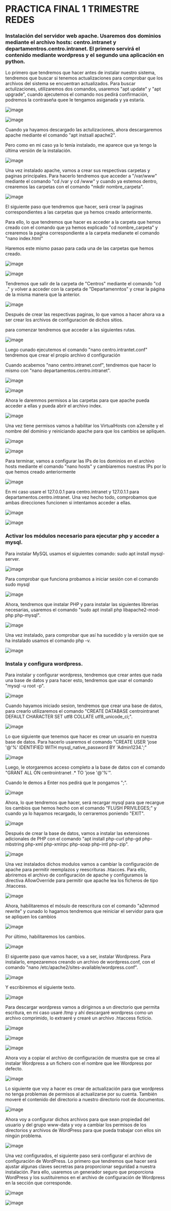# PRACTICA FINAL 1 TRIMESTRE REDES

### Instalación del servidor web apache. Usaremos dos dominios mediante el archivo hosts: centro.intranet y departamentros.centro.intranet. El primero servirá el contenido mediante wordpress y el segundo una aplicación en python.

Lo primero que tendremos que hacer antes de instalar nuestro sistema, tendremos que buscar si tenemos actualizaciones para comprobar que los archivos del sistema se encuentran actualizados. Para buscar actulizaciones, utilizaremos dos comandos, usaremos "apt update" y "apt upgrade", cuando ajecutemos el comando nos pedirá confirmación, podremos la contraseña quee le tengamos asiganada y ya estaría.

![image](https://github.com/Josex02/SREI-ASIR2/assets/91255971/d022e8cb-565b-494c-8a9c-026efaaa3043)

![image](https://github.com/Josex02/SREI-ASIR2/assets/91255971/108479b2-300c-4b93-853e-d615f2194496)

Cuando ya hayamos descargado las actulizaciones, ahora descargaremos apache mediante el comando "apt instsall apache2".

Pero como en mi caso ya lo tenía instalado, me aparece que ya tengo la última versión de la instalación.

![image](https://github.com/Josex02/SREI-ASIR2/assets/91255971/e6bcd3d5-ebc0-4077-b8b9-5b1d70e9aae1)

Una vez instalado apache, vamos a crear sus respectivas carpetas y paginas principales. Para hacerlo tendremos que acceder a "/var/www" mediante el comando "cd /var y cd /www" y cuando ya estemos dentro, crearemos las carpetas con el comando "mkdir nombre_carpeta".

![image](https://github.com/Josex02/SREI-ASIR2/assets/91255971/a1af02a0-b15c-4985-a0a9-27029e9d676d)

El siguiente paso que tendremos que hacer, será crear la paginas correspondientes a las carpetas que ya hemos creado anteriormente.

Para ello, lo que tendremos que hacer es acceder a la carpeta que hemos creado con el comando que ya hemos explicado "cd nombre_carpeta" y crearemos la pagina correspondiente a la carpeta medianete el comando "nano index.html"

Haremos este mismo pasao para cada una de las carpetas que hemos creado.

![image](https://github.com/Josex02/SREI-ASIR2/assets/91255971/eb61fe5b-d5e4-44dd-aba4-b2619c3acce6)

![image](https://github.com/Josex02/SREI-ASIR2/assets/91255971/22e7b037-ec50-4a36-8a95-d36a6a8f580c)

Tendremos que salir de la carpeta de "Centros" mediante el comando "cd .." y volver a acceder con la carpeta de "Departamenntos" y crear la página de la misma manera que la anterior.

![image](https://github.com/Josex02/SREI-ASIR2/assets/91255971/6dd9e7c7-cfe6-46c7-806e-6322e835b152)

Después de crear las respectivas paginas, lo que vamos a hacer ahora va a ser crear los archivos de configuracion de dichos sitios.

para comenzar tendremos que acceder a las siguientes rutas.

![image](https://github.com/Josex02/SREI-ASIR2/assets/91255971/2fa6e85b-ca9e-4435-8cd6-2e0849667a28)

Luego cunado ejecutemos el comando "nano centro.intrantet.conf" tendremos que crear el propio archivo d configuración

Cuando acabemos "nano centro.intranet.conf", tendremos que hacer lo mismo con "nano departamentos.centro.intranet".

![image](https://github.com/Josex02/SREI-ASIR2/assets/91255971/a3073ed3-aaa3-4813-a03e-34c6739ea976)

![image](https://github.com/Josex02/SREI-ASIR2/assets/91255971/1bfbf2e1-68d3-4f8f-93c7-f61bb1721554)

Ahora le daremmos permisos a las carpetas para que apache pueda acceder a ellas y pueda abrir el archivo index.

![image](https://github.com/Josex02/SREI-ASIR2/assets/91255971/8a0903c9-e9e1-4eb1-9558-0f0f450eebb0)

Una vez tiene permisos vamos a habilitar los VirtualHosts con a2ensite y el nombre del dominio y reiniciando apache para que los cambios se apliquen.

![image](https://github.com/Josex02/SREI-ASIR2/assets/91255971/58c17641-83c0-479f-997a-b35b2fd9f35d)

![image](https://github.com/Josex02/SREI-ASIR2/assets/91255971/476b5ba9-95a0-4294-bd55-466324960f85)


Para terminar, vamos a configurar las IPs de los  dominios en el archivo hosts mediante el comando "nano hosts" y cambiaremos nuestras IPs por lo que hemos creado anteriormente

![image](https://github.com/Josex02/SREI-ASIR2/assets/91255971/56b690e5-ec24-40a2-8a5d-0e62149604e3)

En mi caso usare el 127.0.0.1 para centro.intranet y 127.0.1.1 para departamentos.centro.intranet. Una vez hecho todo, comprobamos que ambas direcciones funcionen si intentamos acceder a ellas.

![image](https://github.com/Josex02/SREI-ASIR2/assets/91255971/07e79d92-29c7-4368-b3f7-7ab46a5174c3)

![image](https://github.com/Josex02/SREI-ASIR2/assets/91255971/6ec71a6c-ebf0-4a10-9347-5ef1b62f8cdf)


### Activar los módulos necesario para ejecutar php y acceder a mysql.

Para instalar MySQL usamos el siguientes comando: sudo apt install mysql-server.

![image](https://github.com/Josex02/SREI-ASIR2/assets/91255971/aa2b89af-250f-4b30-9bb0-9dc946a2212d)

Para comprobar que funciona probamos a iniciar sesión con el comando sudo mysql

![image](https://github.com/Josex02/SREI-ASIR2/assets/91255971/052cad67-025c-4c51-a37a-30311fec0f3f)

Ahora, tendremos que instalar PHP y para instalar las siguientes librerias necesarias, usaremos el comando "sudo apt install php libapache2-mod-php php-mysql".

![image](https://github.com/Josex02/SREI-ASIR2/assets/91255971/819dbeaf-cb4a-4152-a22c-2afcfb4e3a2f)

Una vez instalado, para comprobar que así ha sucedido y la versión que se ha instalado usamos el comando php -v.

![image](https://github.com/Josex02/SREI-ASIR2/assets/91255971/54151f81-47a5-41a7-a9dc-28da75af3314)

### Instala y configura wordpress.

Para instalar y configurar wordpress, tendremos que crear antes que nada una base de datos y para hacer esto, tendremos que usar el comando "mysql -u root -p".

![image](https://github.com/Josex02/SREI-ASIR2/assets/91255971/6a74b25d-b7e9-4a3c-a8ec-c7b2a8c9f00a)

Cuando hayamos iniciado sesion, tendremos que crear una base de datos, para crearlo utilizaremos el comando "CREATE DATABASE centrointranet DEFAULT CHARACTER SET utf8 COLLATE utf8_unicode_ci;".

![image](https://github.com/Josex02/SREI-ASIR2/assets/91255971/ce47b179-308f-418f-ac6c-47a6dca225ea)

Lo que siguiente que tenemos que hacer es crear un usuario en nuestra base de datos. Para hacerlo usaremos el comando "CREATE USER 'jose '@'%' IDENTIFIED WITH mysql_native_password BY 'Admin1234.';"

![image](https://github.com/Josex02/SREI-ASIR2/assets/91255971/df90cde5-1dfe-48c6-a34a-7418f148965b)

Luego, le otorgaremos acceso completo a la base de datos con el comando "GRANT ALL ON centrointranet .* TO 'jose '@'%'".

Cuando le  demos a Enter nos pedirá que le pongamos ";".

![image](https://github.com/Josex02/SREI-ASIR2/assets/91255971/4adb6088-0658-456d-97b1-9c1af8b0d760)

Ahora, lo que tendremos que hacer, será recargar mysql para que recargue los cambios que hemos hecho con el comando "FLUSH PRIVILEGES;"  y cuando ya lo hayamos recargado, lo cerraremos poniendo "EXIT".

![image](https://github.com/Josex02/SREI-ASIR2/assets/91255971/caf4be8c-5f7d-4036-ac30-e410b3fc2bee)

Después de crear la base de datos, vamos a instalar las extensiones adicionales de PHP con el comando "apt install php-curl php-gd php-mbstring php-xml php-xmlrpc php-soap php-intl php-zip".

![image](https://github.com/Josex02/SREI-ASIR2/assets/91255971/5dc87808-73df-492c-b422-42ad297af91a)

Una vez instalados dichos modulos vamos a cambiar la configuración de apache para permitir reemplazos y reescrituras .htacces. Para ello, abriremos el archivo de configuración de apache y configuramos la directiva AllowOverride para permitir que apache lea los ficheros de tipo .htaccess.

![image](https://github.com/Josex02/SREI-ASIR2/assets/91255971/4790f749-d96c-417d-9c53-5438957759ca)

Ahora, habilitaremos el mósulo de reescritura con el comando "a2enmod rewrite" y cunado lo hagamos tendremos que reiniciar el servidor para que se apliquen los cambios

![image](https://github.com/Josex02/SREI-ASIR2/assets/91255971/fde3934e-55c6-4e19-afdf-12a9dc2d22e5)

Por último, habilitaremos los cambios.

![image](https://github.com/Josex02/SREI-ASIR2/assets/91255971/febfda47-90fc-4581-ad4a-af235a5ca30d)

El siguente paso que vamos hacer, va a ser, instalar Wordpress. Para instalarlo, empezaremos creando un archivo de wordpress.conf, con el comando "nano /etc/apache2/sites-available/wordpress.conf".

![image](https://github.com/Josex02/SREI-ASIR2/assets/91255971/a63deca6-a2d6-46a5-a1f2-f949681b0ac7)

Y escribiremos el siguiente texto.

![image](https://github.com/Josex02/SREI-ASIR2/assets/91255971/2c6a7846-d180-4171-a07b-e4add7f1e311)

Para descargar wordpress vamos a dirigirnos a un directorio que permita escritura, en mi caso usaré /tmp y ahí descargaré wordpress como un archivo comprimido, lo extraeré y crearé un archivo .htaccess ficticio.

![image](https://github.com/Josex02/SREI-ASIR2/assets/91255971/58738461-3366-4f74-8971-d15fd1a2e69e)

![image](https://github.com/Josex02/SREI-ASIR2/assets/91255971/33c9e47e-0e5a-4e2d-bccc-fdc0ef7a0a62)

![image](https://github.com/Josex02/SREI-ASIR2/assets/91255971/d63d8e20-cc63-4332-a302-69b302d847a4)

Ahora voy a copiar el archivo de configuración de muestra que se crea al instalar Wordpress a un fichero con el nombre que lee Wordpress por defecto.

![image](https://github.com/Josex02/SREI-ASIR2/assets/91255971/98bf0bbe-5c28-4534-ac89-89c453d5eeba)

Lo siguiente que voy a hacer es crear de actualización para que wordpress no tenga problemas de permisos al actualizarse por su cuenta. También moveré el contenido del directorio a nuestro directorio root de documentos.

![image](https://github.com/Josex02/SREI-ASIR2/assets/91255971/df580d53-1f8d-481e-ac23-8e47c7393685)

Ahora voy a configurar dichos archivos para que sean propiedad del usuario y del grupo www-data y voy a cambiar los permisos de los directorios y archivos de WordPress para que pueda trabajar con ellos sin ningún problema.

![image](https://github.com/Josex02/SREI-ASIR2/assets/91255971/f89c5e70-3517-4171-b57e-d4b28d5daf53)

Una vez configurados, el siguiente paso será configurar el archivo de configuración de WordPress. Lo primero que tendremos que hacer será ajustar algunas claves secretras para proporcionar seguridad a nuestra instalación. Para ello, usaremos un generador seguro que proporciona WordPress y los sustituiremos en el archivo de configuración de Wordpress en la sección que corresponde.

![image](https://github.com/Josex02/SREI-ASIR2/assets/91255971/4d584665-1464-4c05-bf9d-696892de6084)

![image](https://github.com/Josex02/SREI-ASIR2/assets/91255971/f02aae56-bf91-46e3-8391-4d27a7287764)







































